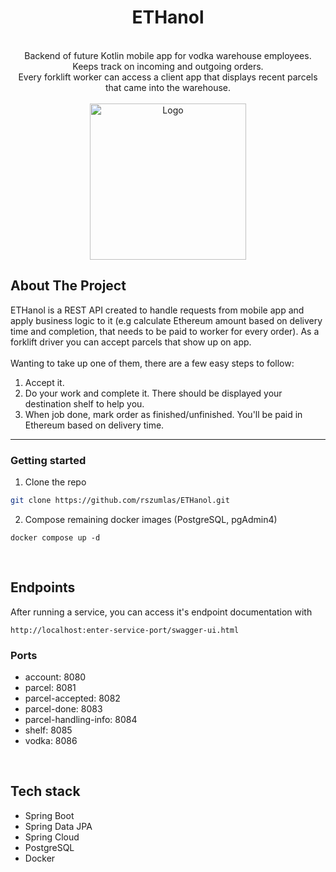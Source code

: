 <div align="center">
<h1 align="center">ETHanol</h1>

<br>

<a align="center">
Backend of future Kotlin mobile app for vodka warehouse employees. Keeps track on incoming and outgoing orders. <br>
Every forklift worker can access a client app that displays recent parcels that came into the warehouse.
</a>
<br><br>
<img src="https://i.ibb.co/kXJBD13/forklift-reverse.png" alt="Logo" width="250">
</div>


<!-- ABOUT THE PROJECT -->
## About The Project

ETHanol is a REST API created to handle requests from mobile app and apply business logic to it (e.g calculate Ethereum amount based on delivery time and completion, that needs to be paid to worker for every order).
As a forklift driver you can accept parcels that show up on app.
<br><br>
Wanting to take up one of them, there are a few easy steps to follow:
1. Accept it.
2. Do your work and complete it. There should be displayed your destination shelf to help you.
3. When job done, mark order as finished/unfinished. You'll be paid in Ethereum based on delivery time.

***

### Getting started
1. Clone the repo
  ```sh
  git clone https://github.com/rszumlas/ETHanol.git
  ```
2. Compose remaining docker images (PostgreSQL, pgAdmin4)
  ```
  docker compose up -d
  ```
<br/>

## Endpoints
After running a service, you can access it's endpoint documentation with
  ```
  http://localhost:enter-service-port/swagger-ui.html
  ```
### Ports

* account: 8080
* parcel: 8081
* parcel-accepted: 8082
* parcel-done: 8083
* parcel-handling-info: 8084
* shelf: 8085
* vodka: 8086

<br/>

## Tech stack

* Spring Boot
* Spring Data JPA
* Spring Cloud
* PostgreSQL
* Docker
